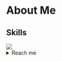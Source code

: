 # About Me
## Skills
  <img src="https://skillicons.dev/icons?i=java,golang,javascript,idea,maven,discord,github" />

<details>
  <summary>Reach me</summary>
  <b>Telegram:</b> <a href="https://realdivided.t.me/">realdivided</a><br>
  <b>Email:</b> <a href="mailto:realdivided@yandex.ru">realdivided@yandex.ru</a><br>
  <b>Discord:</b> realdivided<br>
</details>

